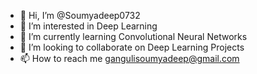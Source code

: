 - 👋 Hi, I’m @Soumyadeep0732
- 👀 I’m interested in Deep Learning
- 🌱 I’m currently learning Convolutional Neural Networks
- 💞️ I’m looking to collaborate on Deep Learning Projects
- 📫 How to reach me gangulisoumyadeep@gmail.com

<!---
Soumyadeep0732/Soumyadeep0732 is a ✨ special ✨ repository because its `README.md` (this file) appears on your GitHub profile.
You can click the Preview link to take a look at your changes.
--->
